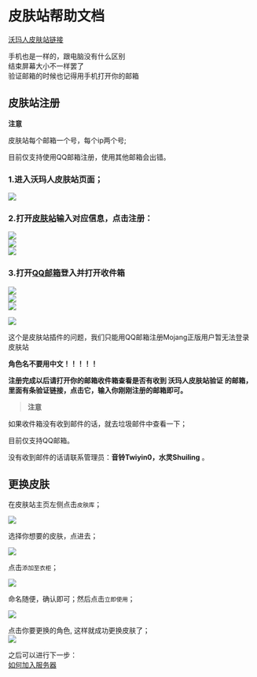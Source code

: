 # 皮肤站帮助文档

[沃玛人皮肤站链接](https://skin.warma.ren/)  

>
手机也是一样的，跟电脑没有什么区别  
结束屏幕大小不一样罢了  
验证邮箱的时候也记得用手机打开你的邮箱
>

## 皮肤站注册

&#x20;**注意**&#x20;  

皮肤站每个邮箱一个号，每个ip两个号;  

目前仅支持使用QQ邮箱注册，使用其他邮箱会出错。

### 1.进入沃玛人皮肤站页面； 

![](../../assets/wmd/1.png)

### 2.打开[皮肤站](https://skin.warma.ren)输入对应信息，点击注册：

![](../../assets/wmd/2.png)  
![](../../assets/wmd/4.png)  
![](../../assets/wmd/5.png)  
### 3.打开[QQ邮箱](https://mail.qq.com)登入并打开收件箱  
![](../../assets/wmd/6.png)  
![](../../assets/wmd/7.png)  
![](../../assets/wmd/8.png)  
  
  
![](../../assets/image%20(57).png)  

这个是皮肤站插件的问题，我们只能用QQ邮箱注册Mojang正版用户暂无法登录皮肤站  

**角色名不要用中文！！！！！**

**注册完成以后请打开你的邮箱收件箱查看是否有收到 沃玛人皮肤站验证 的邮箱，里面有条验证链接，点击它，输入你刚刚注册的邮箱即可。**  

>&#x20;**注意**&#x20;  

如果收件箱没有收到邮件的话，就去垃圾邮件中查看一下；  

目前仅支持QQ邮箱。  

没有收到邮件的话请联系管理员：**音铃Twiyin0，水灵Shuiling** 。
>

## 更换皮肤

在皮肤站主页左侧点击`皮肤库`；  

![](../../assets/wmd/9.png) 

选择你想要的皮肤，点进去；  

![](../../assets/wmd/10.png) 

点击`添加至衣柜`；  

![](../../assets/wmd/11.png) 

命名随便，确认即可；然后点击`立即使用`；  

![](../../assets/wmd/12.png) 

点击你要更换的角色, 这样就成功更换皮肤了；  
![](../../assets/wmd/13.png) 

之后可以进行下一步：  
[如何加入服务器](../../serverDocs/enterTheServer/README.md)
